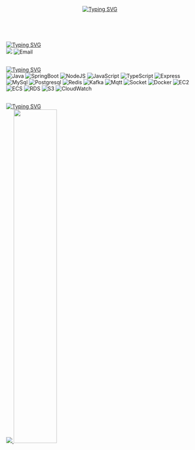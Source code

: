 <div align=center>
  
[![Typing SVG](https://readme-typing-svg.demolab.com?font=Indie+Flower&size=50&duration=3000&pause=5000&color=F7F7F7&center=true&vCenter=true&width=700&height=100&lines=Hi+there!+Welcome+to+my+world)](https://git.io/typing-svg)

</div>
<br><br><br>

[![Typing SVG](https://readme-typing-svg.demolab.com?font=Indie+Flower&duration=1&pause=100000000000&color=F7F7F7&vCenter=true&repeat=false&width=100&height=40&lines=CONTACT)](https://git.io/typing-svg)<br><a href="https://velog.io/@onenonly"><img src="https://img.shields.io/badge/velog-20C997.svg?style=for-the-badge&logo=velog&logoColor=white"></a> ![Email](https://img.shields.io/badge/jiwon7659@gmail.com-EA4335.svg?style=for-the-badge&logo=gmail&logoColor=white)
<br><br>

[![Typing SVG](https://readme-typing-svg.demolab.com?font=Indie+Flower&duration=1&pause=100000000000&color=F7F7F7&vCenter=true&repeat=false&width=100&height=40&lines=STACK)](https://git.io/typing-svg)<br>![Java](https://img.shields.io/badge/java-%23ED8B00.svg?style=for-the-badge&logo=java&logoColor=white) ![SpringBoot](https://img.shields.io/badge/springboot-6DB33F.svg?style=for-the-badge&logo=springboot&logoColor=white) ![NodeJS](https://img.shields.io/badge/node.js-6DA55F?style=for-the-badge&logo=node.js&logoColor=white) ![JavaScript](https://img.shields.io/badge/javascript-%23323330.svg?style=for-the-badge&logo=javascript&logoColor=%23F7DF1E) ![TypeScript](https://img.shields.io/badge/typescript-3178C6.svg?style=for-the-badge&logo=typescript&logoColor=white) ![Express](https://img.shields.io/badge/express-000000.svg?style=for-the-badge&logo=express&logoColor=white) ![MySql](https://img.shields.io/badge/mysql-4479A1.svg?style=for-the-badge&logo=mysql&logoColor=white) ![Postgresql](https://img.shields.io/badge/postgresql-4169E1.svg?style=for-the-badge&logo=postgresql&logoColor=white) ![Redis](https://img.shields.io/badge/redis-DC382D.svg?style=for-the-badge&logo=redis&logoColor=white) ![Kafka](https://img.shields.io/badge/apachekafka-000000.svg?style=for-the-badge&logo=apachekafka&logoColor=white) ![Mqtt](https://img.shields.io/badge/mqtt-660066.svg?style=for-the-badge&logo=mqtt&logoColor=white) ![Socket](https://img.shields.io/badge/socketdotio-010101.svg?style=for-the-badge&logo=socketdotio&logoColor=white) ![Docker](https://img.shields.io/badge/Docker-2496ED.svg?style=for-the-badge&logo=Docker&logoColor=white) ![EC2](https://img.shields.io/badge/amazonec2-FF9900.svg?style=for-the-badge&logo=amazonec2&logoColor=white) ![ECS](https://img.shields.io/badge/amazonecs-FF9900.svg?style=for-the-badge&logo=amazonecs&logoColor=white) ![RDS](https://img.shields.io/badge/amazonrds-527FFF.svg?style=for-the-badge&logo=amazonrds&logoColor=white) ![S3](https://img.shields.io/badge/amazons3-569A31.svg?style=for-the-badge&logo=amazons3&logoColor=white) ![CloudWatch](https://img.shields.io/badge/amazoncloudwatch-FF4F8B.svg?style=for-the-badge&logo=amazoncloudwatch&logoColor=white) 
<br><br>

[![Typing SVG](https://readme-typing-svg.demolab.com?font=Indie+Flower&duration=1&pause=100000000000&color=F7F7F7&vCenter=true&repeat=false&width=100&height=40&lines=INFO)](https://git.io/typing-svg)<br><a href="s">
  <img src="https://github-readme-stats.vercel.app/api/top-langs/?username=jiwonrethink&exclude_repo=dkssud8150.github.io&layout=compact&theme=tokyonight" />
</a><a href="s">
  <img src="https://github-readme-stats.vercel.app/api?username=jiwonrethink&theme=tokyonight&show_icons=true" width="48%" />
</a>
